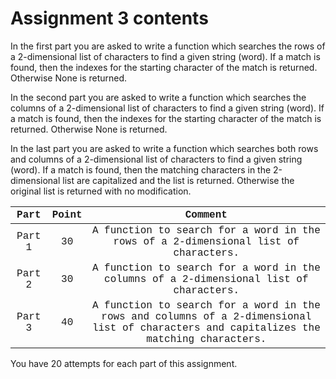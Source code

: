 # Assignment 3 contents

In the first part you are asked to write a function which searches the rows of a 2-dimensional list of characters to find a given string (word). If a match is found, then the indexes for the starting character of the match is returned. Otherwise None is returned.

In the second part you are asked to write a function which searches the columns of a 2-dimensional list of characters to find a given string (word). If a match is found, then the indexes for the starting character of the match is returned. Otherwise None is returned.

In the last part you are asked to write a function which searches both rows and columns of a 2-dimensional list of characters to find a given string (word). If a match is found, then the matching characters in the 2-dimensional list are capitalized and the list is returned. Otherwise the original list is returned with no modification.

<font size="0.5" face="Courier New">
<table align="center">
    <thead>
        <tr>
            <th align="center">Part</th>
            <th align="center">Point</th>
            <th align="center">Comment</th>
        </tr>
    </thead>
    <tbody>
        <tr>
            <td align="center">Part 1</td>
            <td align="center">30</td>
            <td align="center">A function to search for a word in the rows of a 2-dimensional list of characters.</td>
        </tr>
        <tr>
            <td align="center">Part 2</td>
            <td align="center">30</td>
            <td align="center">A function to search for a word in the columns of a 2-dimensional list of characters.</td>
        </tr>
        <tr>
            <td align="center">Part 3</td>
            <td align="center">40</td>
            <td align="center">A function to search for a word in the rows and columns of a 2-dimensional list of characters and capitalizes the matching characters. </td>
        </tr>
    </tbody>
</table>
</font>

You have  20 attempts for each part of this assignment.
